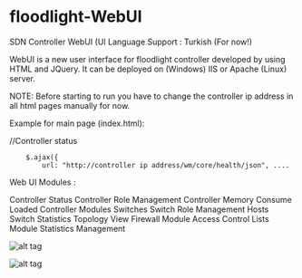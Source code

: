 # floodlight-WebUI
SDN Controller  WebUI  (UI Language Support : Turkish (For now!)

WebUI is a new user interface for floodlight controller developed by using HTML and JQuery. It can be deployed on (Windows) IIS or Apache (Linux) server.  

NOTE: Before starting to run you have to change the controller ip address in all html pages manually for now. 

Example for main page (index.html):  

 //Controller status
 
        $.ajax({
            url: "http://controller ip address/wm/core/health/json", ....

Web UI Modules : 

Controller Status 
Controller Role Management
Controller Memory Consume
Loaded  Controller Modules
Switches 
Switch Role Management
Hosts
Switch Statistics 
Topology View
Firewall Module
Access Control Lists Module
Statistics Management

![alt tag](http://www.hagtechnology.com/images/portfolio/sdn/1.png)

![alt tag](http://www.hagtechnology.com/images/portfolio/sdn/2.png)
